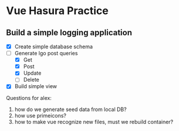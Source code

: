 # Vue Hasura Practice

## Build a simple logging application

- [x] Create simple database schema
- [ ] Generate lgo post queries
  - [x] Get
  - [x] Post
  - [x] Update
  - [ ] Delete
- [x] Build simple view

Questions for alex:

1. how do we generate seed data from local DB?
2. how use primeicons?
3. how to make vue recognize new files, must we rebuild container?
